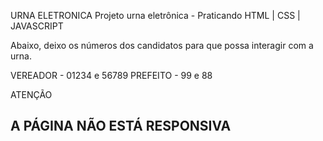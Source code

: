 URNA ELETRONICA
Projeto urna eletrônica - Praticando HTML | CSS | JAVASCRIPT

Abaixo, deixo os números dos candidatos para que possa interagir com a urna.

VEREADOR - 01234 e 56789 
PREFEITO - 99 e 88

ATENÇÃO
## A PÁGINA NÃO ESTÁ RESPONSIVA ##
